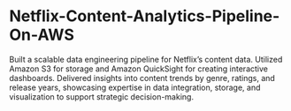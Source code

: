 # Netflix-Content-Analytics-Pipeline-On-AWS
Built a scalable data engineering pipeline for Netflix’s content data. Utilized Amazon S3 for storage and Amazon QuickSight for creating interactive dashboards. Delivered insights into content trends by genre, ratings, and release years, showcasing expertise in data integration, storage, and visualization to support strategic decision-making.
